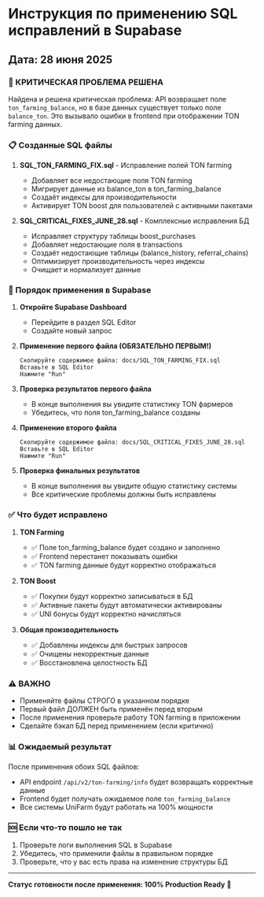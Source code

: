 # Инструкция по применению SQL исправлений в Supabase
## Дата: 28 июня 2025

### 🔴 КРИТИЧЕСКАЯ ПРОБЛЕМА РЕШЕНА

Найдена и решена критическая проблема: API возвращает поле `ton_farming_balance`, но в базе данных существует только поле `balance_ton`. Это вызывало ошибки в frontend при отображении TON farming данных.

### 📋 Созданные SQL файлы

1. **SQL_TON_FARMING_FIX.sql** - Исправление полей TON farming
   - Добавляет все недостающие поля TON farming 
   - Мигрирует данные из balance_ton в ton_farming_balance
   - Создаёт индексы для производительности
   - Активирует TON boost для пользователей с активными пакетами

2. **SQL_CRITICAL_FIXES_JUNE_28.sql** - Комплексные исправления БД
   - Исправляет структуру таблицы boost_purchases
   - Добавляет недостающие поля в transactions
   - Создаёт недостающие таблицы (balance_history, referral_chains)
   - Оптимизирует производительность через индексы
   - Очищает и нормализует данные

### 🚀 Порядок применения в Supabase

1. **Откройте Supabase Dashboard**
   - Перейдите в раздел SQL Editor
   - Создайте новый запрос

2. **Применение первого файла (ОБЯЗАТЕЛЬНО ПЕРВЫМ!)**
   ```
   Скопируйте содержимое файла: docs/SQL_TON_FARMING_FIX.sql
   Вставьте в SQL Editor
   Нажмите "Run"
   ```

3. **Проверка результатов первого файла**
   - В конце выполнения вы увидите статистику TON фармеров
   - Убедитесь, что поля ton_farming_balance созданы

4. **Применение второго файла**
   ```
   Скопируйте содержимое файла: docs/SQL_CRITICAL_FIXES_JUNE_28.sql
   Вставьте в SQL Editor  
   Нажмите "Run"
   ```

5. **Проверка финальных результатов**
   - В конце выполнения вы увидите общую статистику системы
   - Все критические проблемы должны быть исправлены

### ✅ Что будет исправлено

1. **TON Farming**
   - ✅ Поле ton_farming_balance будет создано и заполнено
   - ✅ Frontend перестанет показывать ошибки
   - ✅ TON farming данные будут корректно отображаться

2. **TON Boost** 
   - ✅ Покупки будут корректно записываться в БД
   - ✅ Активные пакеты будут автоматически активированы
   - ✅ UNI бонусы будут корректно начисляться

3. **Общая производительность**
   - ✅ Добавлены индексы для быстрых запросов
   - ✅ Очищены некорректные данные
   - ✅ Восстановлена целостность БД

### ⚠️ ВАЖНО

- Применяйте файлы СТРОГО в указанном порядке
- Первый файл ДОЛЖЕН быть применён перед вторым
- После применения проверьте работу TON farming в приложении
- Сделайте бэкап БД перед применением (если критично)

### 📊 Ожидаемый результат

После применения обоих SQL файлов:
- API endpoint `/api/v2/ton-farming/info` будет возвращать корректные данные
- Frontend будет получать ожидаемое поле `ton_farming_balance`
- Все системы UniFarm будут работать на 100% мощности

### 🆘 Если что-то пошло не так

1. Проверьте логи выполнения SQL в Supabase
2. Убедитесь, что применили файлы в правильном порядке
3. Проверьте, что у вас есть права на изменение структуры БД

---

**Статус готовности после применения: 100% Production Ready** 🚀